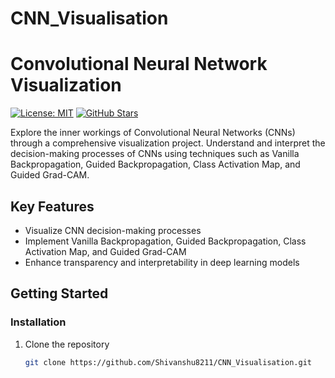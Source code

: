 # CNN_Visualisation
# Convolutional Neural Network Visualization

[![License: MIT](https://img.shields.io/badge/License-MIT-blue.svg)](https://opensource.org/licenses/MIT)
[![GitHub Stars](https://img.shields.io/github/stars/yourusername/your-repo.svg)](https://github.com/yourusername/your-repo/stargazers)

Explore the inner workings of Convolutional Neural Networks (CNNs) through a comprehensive visualization project. Understand and interpret the decision-making processes of CNNs using techniques such as Vanilla Backpropagation, Guided Backpropagation, Class Activation Map, and Guided Grad-CAM.

## Key Features

- Visualize CNN decision-making processes
- Implement Vanilla Backpropagation, Guided Backpropagation, Class Activation Map, and Guided Grad-CAM
- Enhance transparency and interpretability in deep learning models

## Getting Started

### Installation

1. Clone the repository
   ```sh
   git clone https://github.com/Shivanshu8211/CNN_Visualisation.git
